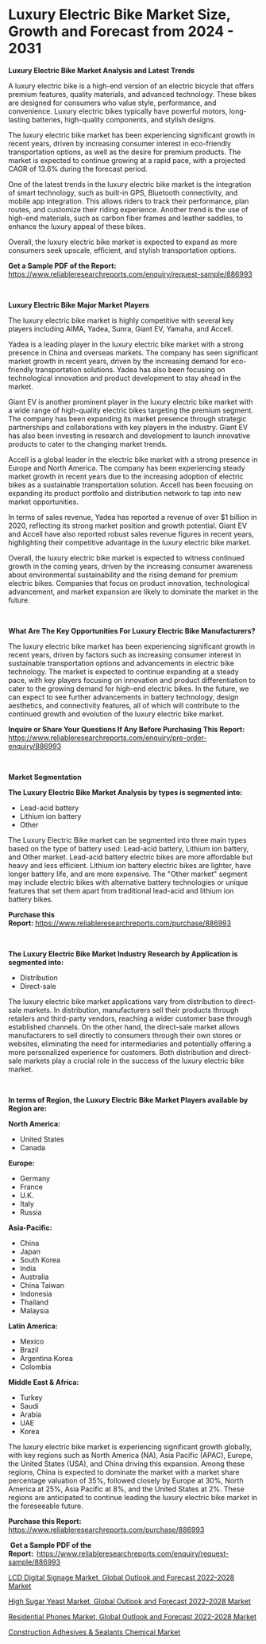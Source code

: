 <p><h1>Luxury Electric Bike Market Size, Growth and Forecast from 2024 - 2031</h1></p><p><strong>Luxury Electric Bike Market Analysis and Latest Trends</strong></p>
<p><p>A luxury electric bike is a high-end version of an electric bicycle that offers premium features, quality materials, and advanced technology. These bikes are designed for consumers who value style, performance, and convenience. Luxury electric bikes typically have powerful motors, long-lasting batteries, high-quality components, and stylish designs.</p><p>The luxury electric bike market has been experiencing significant growth in recent years, driven by increasing consumer interest in eco-friendly transportation options, as well as the desire for premium products. The market is expected to continue growing at a rapid pace, with a projected CAGR of 13.6% during the forecast period.</p><p>One of the latest trends in the luxury electric bike market is the integration of smart technology, such as built-in GPS, Bluetooth connectivity, and mobile app integration. This allows riders to track their performance, plan routes, and customize their riding experience. Another trend is the use of high-end materials, such as carbon fiber frames and leather saddles, to enhance the luxury appeal of these bikes.</p><p>Overall, the luxury electric bike market is expected to expand as more consumers seek upscale, efficient, and stylish transportation options.</p></p>
<p><strong>Get a Sample PDF of the Report:&nbsp;</strong> <a href="https://www.reliableresearchreports.com/enquiry/request-sample/886993">https://www.reliableresearchreports.com/enquiry/request-sample/886993</a></p>
<p>&nbsp;</p>
<p><strong>Luxury Electric Bike Major Market Players</strong></p>
<p><p>The luxury electric bike market is highly competitive with several key players including AIMA, Yadea, Sunra, Giant EV, Yamaha, and Accell. </p><p>Yadea is a leading player in the luxury electric bike market with a strong presence in China and overseas markets. The company has seen significant market growth in recent years, driven by the increasing demand for eco-friendly transportation solutions. Yadea has also been focusing on technological innovation and product development to stay ahead in the market.</p><p>Giant EV is another prominent player in the luxury electric bike market with a wide range of high-quality electric bikes targeting the premium segment. The company has been expanding its market presence through strategic partnerships and collaborations with key players in the industry. Giant EV has also been investing in research and development to launch innovative products to cater to the changing market trends.</p><p>Accell is a global leader in the electric bike market with a strong presence in Europe and North America. The company has been experiencing steady market growth in recent years due to the increasing adoption of electric bikes as a sustainable transportation solution. Accell has been focusing on expanding its product portfolio and distribution network to tap into new market opportunities.</p><p>In terms of sales revenue, Yadea has reported a revenue of over $1 billion in 2020, reflecting its strong market position and growth potential. Giant EV and Accell have also reported robust sales revenue figures in recent years, highlighting their competitive advantage in the luxury electric bike market. </p><p>Overall, the luxury electric bike market is expected to witness continued growth in the coming years, driven by the increasing consumer awareness about environmental sustainability and the rising demand for premium electric bikes. Companies that focus on product innovation, technological advancement, and market expansion are likely to dominate the market in the future.</p></p>
<p>&nbsp;</p>
<p><strong>What Are The Key Opportunities For Luxury Electric Bike Manufacturers?</strong></p>
<p><p>The luxury electric bike market has been experiencing significant growth in recent years, driven by factors such as increasing consumer interest in sustainable transportation options and advancements in electric bike technology. The market is expected to continue expanding at a steady pace, with key players focusing on innovation and product differentiation to cater to the growing demand for high-end electric bikes. In the future, we can expect to see further advancements in battery technology, design aesthetics, and connectivity features, all of which will contribute to the continued growth and evolution of the luxury electric bike market.</p></p>
<p><strong>Inquire or Share Your Questions If Any Before Purchasing This Report:</strong> <a href="https://www.reliableresearchreports.com/enquiry/pre-order-enquiry/886993">https://www.reliableresearchreports.com/enquiry/pre-order-enquiry/886993</a></p>
<p>&nbsp;</p>
<p><strong>Market Segmentation</strong></p>
<p><strong>The Luxury Electric Bike Market Analysis by types is segmented into:</strong></p>
<p><ul><li>Lead-acid battery</li><li>Lithium ion battery</li><li>Other</li></ul></p>
<p><p>The Luxury Electric Bike market can be segmented into three main types based on the type of battery used: Lead-acid battery, Lithium ion battery, and Other market. Lead-acid battery electric bikes are more affordable but heavy and less efficient. Lithium ion battery electric bikes are lighter, have longer battery life, and are more expensive. The "Other market" segment may include electric bikes with alternative battery technologies or unique features that set them apart from traditional lead-acid and lithium ion battery bikes.</p></p>
<p><strong>Purchase this Report:&nbsp;</strong><a href="https://www.reliableresearchreports.com/purchase/886993">https://www.reliableresearchreports.com/purchase/886993</a></p>
<p>&nbsp;</p>
<p><strong>The Luxury Electric Bike Market Industry Research by Application is segmented into:</strong></p>
<p><ul><li>Distribution</li><li>Direct-sale</li></ul></p>
<p><p>The luxury electric bike market applications vary from distribution to direct-sale markets. In distribution, manufacturers sell their products through retailers and third-party vendors, reaching a wider customer base through established channels. On the other hand, the direct-sale market allows manufacturers to sell directly to consumers through their own stores or websites, eliminating the need for intermediaries and potentially offering a more personalized experience for customers. Both distribution and direct-sale markets play a crucial role in the success of the luxury electric bike market.</p></p>
<p>&nbsp;</p>
<p><strong>In terms of Region, the Luxury Electric Bike Market Players available by Region are:</strong></p>
<p>
    <p> <strong> North America: </strong>
        <ul>
            <li>United States</li>
            <li>Canada</li>
        </ul>
        </p> 
    <p> <strong> Europe: </strong>
        <ul>
            <li>Germany</li>
            <li>France</li>
            <li>U.K.</li>
            <li>Italy</li>
            <li>Russia</li>
        </ul>
        </p> 
    <p> <strong> Asia-Pacific: </strong>
        <ul>
            <li>China</li>
            <li>Japan</li>
            <li>South Korea</li>
            <li>India</li>
            <li>Australia</li>
            <li>China Taiwan</li>
            <li>Indonesia</li>
            <li>Thailand</li>
            <li>Malaysia</li>
        </ul>
        </p> 
    <p> <strong> Latin America: </strong>
        <ul>
            <li>Mexico</li>
            <li>Brazil</li>
            <li>Argentina Korea</li>
            <li>Colombia</li>
        </ul>
        </p> 
    <p> <strong> Middle East & Africa: </strong>
        <ul>
            <li>Turkey</li>
            <li>Saudi</li>
            <li>Arabia</li>
            <li>UAE</li>
            <li>Korea</li>
        </ul>
    </p>
    </p>
<p><p>The luxury electric bike market is experiencing significant growth globally, with key regions such as North America (NA), Asia Pacific (APAC), Europe, the United States (USA), and China driving this expansion. Among these regions, China is expected to dominate the market with a market share percentage valuation of 35%, followed closely by Europe at 30%, North America at 25%, Asia Pacific at 8%, and the United States at 2%. These regions are anticipated to continue leading the luxury electric bike market in the foreseeable future.</p></p>
<p><strong>Purchase this Report: </strong><a href="https://www.reliableresearchreports.com/purchase/886993">https://www.reliableresearchreports.com/purchase/886993</a></p>
<p>&nbsp;<strong>Get a Sample PDF of the Report:&nbsp;&nbsp;</strong><a href="https://www.reliableresearchreports.com/enquiry/request-sample/886993">https://www.reliableresearchreports.com/enquiry/request-sample/886993</a></p>
<p><strong></strong></p>
<p><p><a href="https://view.publitas.com/reportprime-1/lcd-digital-signage-market-global-outlook-and-forecast-2022-2028-market-challenges-opportunities-and-growth-drivers-and-major-market-players-forecasted-for-period-from-2023-2030/">LCD Digital Signage Market, Global Outlook and Forecast 2022-2028 Market</a></p><p><a href="https://view.publitas.com/reportprime-1/high-sugar-yeast-market-global-outlook-and-forecast-2022-2028-market-research-report-unlocks-analysis-on-the-market-financial-status-market-size-and-market-revenue-upto-2030/">High Sugar Yeast Market, Global Outlook and Forecast 2022-2028 Market</a></p><p><a href="https://view.publitas.com/reportprime-1/residential-phones-market-global-outlook-and-forecast-2022-2028-market-share-market-new-trends-analysis-report-by-type-by-application-by-end-use-by-region-and-segment-forecasts-2023-2030/">Residential Phones Market, Global Outlook and Forecast 2022-2028 Market</a></p><p><a href="https://simplistic-meeting-7ee.notion.site/Construction-Adhesives-Sealants-Chemical-Market-Research-Report-Provides-Critical-Insights-that-ca-08a40c83e03c4d8c869be230fc1fe7a0">Construction Adhesives & Sealants Chemical Market</a></p></p>